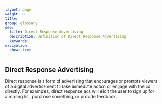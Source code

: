 ```yaml
---
layout: page
weight: 0
title: 
group: glossary
seo:
  title: Direct Response Advertising 
  description: Definition of Direct Response Advertising
  keywords: 
navigation:
  show: true
---
```


## Direct Response Advertising

Direct response is a form of advertising that encourages or prompts viewers of a digital advertisement to take immediate action or engage with the ad directly. For examples, direct response ads will elicit the user to sign up for a mailing list, purchase something, or provide feedback.

